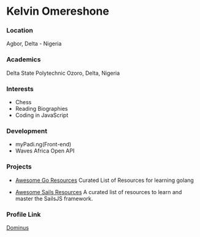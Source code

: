 # Kelvin Omereshone

### Location

Agbor, Delta - Nigeria

### Academics

Delta State Polytechnic Ozoro, Delta, Nigeria

### Interests

- Chess
- Reading Biographies
- Coding in JavaScript

### Development

- myPadi.ng(Front-end)
- Waves Africa Open API

### Projects

- [Awesome Go Resources](https://github.com/DominusKelvin/awesome-go-resources) Curated List of Resources for learning golang

- [Awesome Sails Resources](https://github.com/DominusKelvin/awesome-sails-resources) A curated list of resources to learn and master the SailsJS framework.

### Profile Link

[Dominus](https://github.com/dominuskelvin)